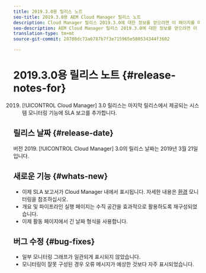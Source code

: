 ```yaml
---
title: 2019.3.0용 릴리스 노트
seo-title: 2019.3.0용 AEM Cloud Manager 릴리스 노트
description: Cloud Manager 릴리스 2019.3.0에 대한 정보를 얻으려면 이 페이지를 따르십시오.
seo-description: AEM Cloud Manager 릴리스 2019.3.0에 대한 정보를 얻으려면 이 페이지를 따르십시오.
translation-type: tm+mt
source-git-commit: 28780dc73a6787b7f3e715965e580534344f3602

---
```



# 2019.3.0용 릴리스 노트 {#release-notes-for}

2019. [!UICONTROL Cloud Manager] 3.0 릴리스는 마지막 릴리스에서 제공되는 시스템 모니터링 기능에 SLA 보고를 추가합니다.

## 릴리스 날짜 {#release-date}

버전 2019. [!UICONTROL Cloud Manager] 3.0의 릴리스 날짜는 2019년 3월 21일입니다.

## 새로운 기능 {#whats-new}

* 이제 SLA 보고서가 Cloud Manager 내에서 표시됩니다. 자세한 내용은 [환경](monitor-your-environments.md) 모니터링을 참조하십시오.
* 개요 및 파이프라인 실행 페이지는 수직 공간을 효과적으로 활용하도록 재구성되었습니다.
* 이제 활동 페이지에서 긴 날짜 형식을 사용합니다.

## 버그 수정 {#bug-fixes}

* 일부 모니터링 그래프가 일관되게 표시되지 않았습니다.
* 모니터링이 잘못 구성된 경우 오류 메시지가 예상한 것보다 자주 표시되었습니다.
